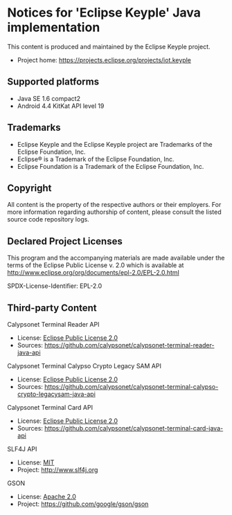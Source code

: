 # Notices for 'Eclipse Keyple' Java implementation

This content is produced and maintained by the Eclipse Keyple project.

* Project home: https://projects.eclipse.org/projects/iot.keyple
 
## Supported platforms

* Java SE 1.6 compact2
* Android 4.4 KitKat API level 19

## Trademarks
 
* Eclipse Keyple and the Eclipse Keyple project are Trademarks of the Eclipse Foundation, Inc.
* Eclipse® is a Trademark of the Eclipse Foundation, Inc.
* Eclipse Foundation is a Trademark of the Eclipse Foundation, Inc.
 
## Copyright

All content is the property of the respective authors or their employers.
For more information regarding authorship of content, please consult the
listed source code repository logs.

## Declared Project Licenses

This program and the accompanying materials are made available under the terms
of the Eclipse Public License v. 2.0 which is available at
http://www.eclipse.org/org/documents/epl-2.0/EPL-2.0.html

SPDX-License-Identifier: EPL-2.0
   
## Third-party Content

Calypsonet Terminal Reader API

* License: [Eclipse Public License 2.0](http://www.eclipse.org/legal/epl-2.0)
* Sources: https://github.com/calypsonet/calypsonet-terminal-reader-java-api

Calypsonet Terminal Calypso Crypto Legacy SAM API

* License: [Eclipse Public License 2.0](http://www.eclipse.org/legal/epl-2.0)
* Sources: https://github.com/calypsonet/calypsonet-terminal-calypso-crypto-legacysam-java-api

Calypsonet Terminal Card API

* License: [Eclipse Public License 2.0](http://www.eclipse.org/legal/epl-2.0)
* Sources: https://github.com/calypsonet/calypsonet-terminal-card-java-api

SLF4J API

* License: [MIT](https://spdx.org/licenses/MIT.html)
* Project: http://www.slf4j.org

GSON

* License: [Apache 2.0](https://www.apache.org/licenses/LICENSE-2.0.txt)
* Project: https://github.com/google/gson/gson